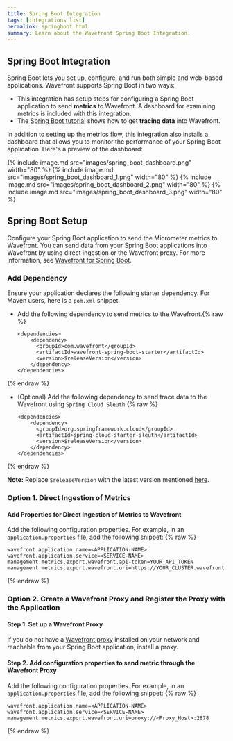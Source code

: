 ```yaml
---
title: Spring Boot Integration
tags: [integrations list]
permalink: springboot.html
summary: Learn about the Wavefront Spring Boot Integration.
---
```

## Spring Boot Integration

Spring Boot lets you set up, configure, and run both simple and web-based applications. Wavefront supports Spring Boot in two ways:

- This integration has setup steps for configuring a Spring Boot application to send **metrics** to Wavefront. A dashboard for examining metrics is included with this integration.
- The [Spring Boot tutorial](https://docs.wavefront.com/wavefront_springboot_tutorial.html) shows how to get **tracing data** into Wavefront.

In addition to setting up the metrics flow, this integration also installs a dashboard that allows you to monitor the performance of your Spring Boot application. Here's a preview of the dashboard:

{% include image.md src="images/spring_boot_dashboard.png" width="80" %}
{% include image.md src="images/spring_boot_dashboard_1.png" width="80" %}
{% include image.md src="images/spring_boot_dashboard_2.png" width="80" %}
{% include image.md src="images/spring_boot_dashboard_3.png" width="80" %}

## Spring Boot Setup

Configure your Spring Boot application to send the Micrometer metrics to Wavefront.
You can send data from your Spring Boot applications into Wavefront by using direct ingestion or the Wavefront proxy.
For more information, see [Wavefront for Spring Boot](https://docs.wavefront.com/wavefront_springboot.html).

### Add Dependency

Ensure your application declares the following starter dependency. For Maven users, here is a `pom.xml` snippet.
- Add the following dependency to send metrics to the Wavefront.{% raw %}
    ```
    <dependencies>
        <dependency>
          <groupId>com.wavefront</groupId>
          <artifactId>wavefront-spring-boot-starter</artifactId>
          <version>$releaseVersion</version>
        </dependency>
    </dependencies>
    ```
{% endraw %}
- (Optional) Add the following dependency to send trace data to the Wavefront using `Spring Cloud Sleuth`.{% raw %}
    ```
    <dependencies>
        <dependency>
          <groupId>org.springframework.cloud</groupId>
          <artifactId>spring-cloud-starter-sleuth</artifactId>
          <version>$releaseVersion</version>
        </dependency>
    </dependencies>
    ```
{% endraw %}

**Note:**  Replace `$releaseVersion` with the latest version mentioned [here](https://github.com/wavefrontHQ/wavefront-spring-boot/blob/master/README.md).

### Option 1. Direct Ingestion of Metrics

#### Add Properties for Direct Ingestion of Metrics to Wavefront

Add the following configuration properties. For example, in an `application.properties` file, add the following snippet:
{% raw %}
```
wavefront.application.name=<APPLICATION-NAME>
wavefront.application.service=<SERVICE-NAME>
management.metrics.export.wavefront.api-token=YOUR_API_TOKEN
management.metrics.export.wavefront.uri=https://YOUR_CLUSTER.wavefront.com
```
{% endraw %}



### Option 2. Create a Wavefront Proxy and Register the Proxy with the Application

#### Step 1. Set up a Wavefront Proxy

If you do not have a [Wavefront proxy](https://docs.wavefront.com/proxies.html) installed on your network and reachable from your Spring Boot application, install a proxy.

#### Step 2. Add configuration properties to send metric through the Wavefront Proxy

Add the following configuration properties. For example, in an `application.properties` file, add the following snippet:
{% raw %}
```
wavefront.application.name=<APPLICATION-NAME>
wavefront.application.service=<SERVICE-NAME>
management.metrics.export.wavefront.uri=proxy://<Proxy_Host>:2878
```
{% endraw %}


